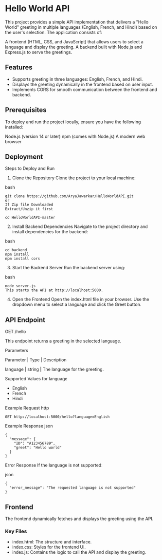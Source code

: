 
# Hello World API

This project provides a simple API implementation that delivers a "Hello World" greeting in multiple languages (English, French, and Hindi) based on the user's selection. The application consists of:

A frontend (HTML, CSS, and JavaScript) that allows users to select a language and display the greeting.
A backend built with Node.js and Express.js to serve the greetings.


## Features

- Supports greeting in three languages: English, French, and Hindi.
- Displays the greeting dynamically in the frontend based on user input.
- Implements CORS for smooth communication between the frontend and backend.


## Prerequisites

To deploy and run the project locally, ensure you have the following installed:

Node.js (version 14 or later)
npm (comes with Node.js)
A modern web browser
    
## Deployment

Steps to Deploy and Run
1. Clone the Repository
Clone the project to your local machine:

bash
```
git clone https://github.com/AryaJawarkar/HelloWorldAPI.git
or
If Zip file Downloaded 
Extract/Unzip it first

cd HelloWorldAPI-master
```

2. Install Backend Dependencies
Navigate to the project directory and install dependencies for the backend:

bash
```
cd backend 
npm install
npm install cors
```

3. Start the Backend Server
Run the backend server using:

bash
```
node server.js
This starts the API at http://localhost:5000.
```

4. Open the Frontend
Open the index.html file in your browser.
Use the dropdown menu to select a language and click the Greet button.



## API Endpoint

GET /hello

This endpoint returns a greeting in the selected language.

Parameters

Parameter	| Type	| Description

language	| string	| The language for the greeting.

Supported Values for language
- English
- French
- Hindi

Example Request
http
```
GET http://localhost:5000/hello?language=English
```
Example Response
json
```
{
  "message": {
    "ID": "A123456789",
    "greet": "Hello world"
  }
}
```
Error Response
If the language is not supported:

json
```
{
  "error_message": "The requested language is not supported"
}
```


## Frontend

The frontend dynamically fetches and displays the greeting using the API.

###  Key Files
- index.html: The structure and interface.
- index.css: Styles for the frontend UI.
- index.js: Contains the logic to call the API and display the greeting.


